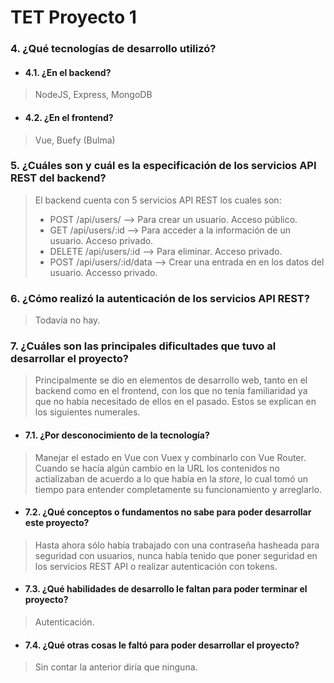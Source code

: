 # TET Proyecto 1

### 4. ¿Qué tecnologías de desarrollo utilizó?

- #### 4.1. ¿En el backend?
> NodeJS, Express, MongoDB

- #### 4.2. ¿En el frontend?
> Vue, Buefy (Bulma)

### 5. ¿Cuáles son y cuál es la especificación de los servicios API REST del backend?
> El backend cuenta con 5 servicios API REST los cuales son:
>
> - POST /api/users/ --> Para crear un usuario. Acceso público.
> - GET /api/users/:id --> Para acceder a la información de un usuario. Acceso privado.
> - DELETE /api/users/:id --> Para eliminar. Acceso privado.
> - POST /api/users/:id/data --> Crear una entrada en en los datos del usuario. Accesso privado.


### 6. ¿Cómo realizó la autenticación de los servicios API REST?
> Todavía no hay.

### 7. ¿Cuáles son las principales dificultades que tuvo al desarrollar el proyecto?
> Principalmente se dio en elementos de desarrollo web, tanto en el backend como en el frontend, con los que no tenía familiaridad ya que no había necesitado de ellos en el pasado. Estos se explican en los siguientes numerales.

- #### 7.1. ¿Por desconocimiento de la tecnología?
> Manejar el estado en Vue con Vuex y combinarlo con Vue Router. Cuando se hacía algún cambio en la URL los contenidos no actializaban de acuerdo a lo que había en la *store*, lo cual tomó un tiempo para entender completamente su funcionamiento y arreglarlo.

- #### 7.2. ¿Qué conceptos o fundamentos no sabe para poder desarrollar este proyecto?
> Hasta ahora sólo había trabajado con una contraseña hasheada para seguridad con usuarios, nunca había tenido que poner seguridad en los servicios REST API o realizar autenticación con tokens.

- #### 7.3. ¿Qué habilidades de desarrollo le faltan para poder terminar el proyecto?
> Autenticación.

- #### 7.4. ¿Qué otras cosas le faltó para poder desarrollar el proyecto?
> Sin contar la anterior diría que ninguna.
